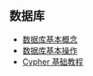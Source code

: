 ## 数据库

- [数据库基本概念](./2018-01-23-database-basic-1.md)
- [数据库基本操作](./2018-01-24-database-basic-2.md)
- [Cypher 基础教程](./2018-07-12-neo4j-cql.md)

